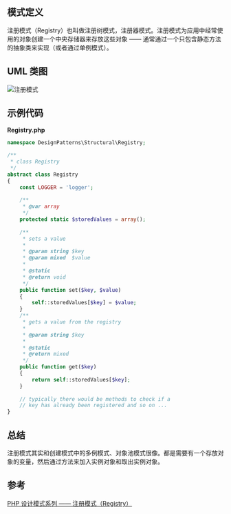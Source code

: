 ## 模式定义
注册模式（Registry）也叫做注册树模式，注册器模式。注册模式为应用中经常使用的对象创建一个中央存储器来存放这些对象 —— 通常通过一个只包含静态方法的抽象类来实现（或者通过单例模式）。


## UML 类图
![注册模式](http://7xkt52.com1.z0.glb.clouddn.com/markdown/1467784815080.png)


## 示例代码

**Registry.php**

```php
namespace DesignPatterns\Structural\Registry;

/**
 * class Registry
 */
abstract class Registry
{
    const LOGGER = 'logger';
    
    /**
     * @var array
     */
    protected static $storedValues = array();
    
    /**
     * sets a value
     *
     * @param string $key
     * @param mixed  $value
     *
     * @static
     * @return void
     */
    public function set($key, $value)
    {
        self::storedValues[$key] = $value;
    }
    /**
     * gets a value from the registry
     *
     * @param string $key
     *
     * @static
     * @return mixed
     */
    public function get($key)
    {
        return self::storedValues[$key];
    }
    
    // typically there would be methods to check if a 
    // key has already been registered and so on ...
}
```


## 总结
注册模式其实和创建模式中的多例模式、对象池模式很像。都是需要有一个存放对象的变量，然后通过方法来加入实例对象和取出实例对象。


## 参考
[PHP 设计模式系列 —— 注册模式（Registry）](http://laravelacademy.org/post/2850.html)

